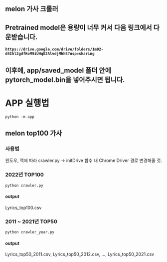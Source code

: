 ## melon 가사 크롤러

## Pretrained model은 용량이 너무 커서 다음 링크에서 다운받습니다.
#### `https://drive.google.com/drive/folders/1m02-d4Ihl2gdfKoM9iUHqE2AlvdjMhhE?usp=sharing`

## 이후에, app/saved_model 폴더 안에 pytorch_model.bin을 넣어주시면 됩니다.

# APP 실행법
`python -m app`

## melon top100 가사

### 사용법

윈도우, 맥에 따라 crawler.py -> initDrive 함수 내 Chrome Driver 경로 변경해줄 것.

### 2022년 TOP100

`python crawler.py`

#### output

Lyrics_top100.csv

### 2011 ~ 2021년 TOP50

`python crawler_year.py`

#### output

Lyrics_top50_2011.csv, Lyrics_top50_2012.csv, ..., Lyrics_top50_2021.csv
